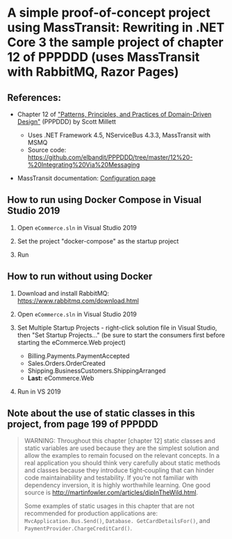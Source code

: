 # A simple proof-of-concept project using MassTransit: Rewriting in .NET Core 3 the sample project of chapter 12 of PPPDDD (uses MassTransit with RabbitMQ, Razor Pages)


## References:

- Chapter 12 of ["Patterns, Principles, and Practices of Domain-Driven Design"](https://www.bookdepository.com/Patterns-Principles-Practices-Domain-Driven-Design-Scott-Millett/9781118714706?a_aid=jflaga) (PPPDDD) by Scott Millett
	- Uses .NET Framework 4.5, NServiceBus 4.3.3, MassTransit with MSMQ
	- Source code: https://github.com/elbandit/PPPDDD/tree/master/12%20-%20Integrating%20Via%20Messaging

- MassTransit documentation: [Configuration page](https://masstransit-project.com/usage/configuration.html)


## How to run using Docker Compose in Visual Studio 2019

1. Open `eCommerce.sln` in Visual Studio 2019

2. Set the project "docker-compose" as the startup project

3. Run


## How to run without using Docker

1. Download and install RabbitMQ: https://www.rabbitmq.com/download.html

2. Open `eCommerce.sln` in Visual Studio 2019

3. Set Multiple Startup Projects - right-click solution file in Visual Studio, then "Set Startup Projects..." (be sure to start the consumers first before starting the eCommerce.Web project)
	- Billing.Payments.PaymentAccepted
	- Sales.Orders.OrderCreated
	- Shipping.BusinessCustomers.ShippingArranged
	- **Last:** eCommerce.Web

4. Run in VS 2019


## Note about the use of static classes in this project, from page 199 of PPPDDD

> WARNING: Throughout this chapter [chapter 12] static classes and static variables are used because they are the simplest solution and allow the examples to remain focused on the relevant concepts. In a real application you should think very carefully about static methods and classes because they introduce tight‐coupling that can hinder code maintainability and testability. If you’re not familiar with dependency inversion, it is highly worthwhile learning. One good source is http://martinfowler.com/articles/dipInTheWild.html.
> 
> Some examples of static usages in this chapter that are not recommended for production applications are: `MvcApplication.Bus.Send()`, `Database. GetCardDetailsFor()`, and `PaymentProvider.ChargeCreditCard()`.